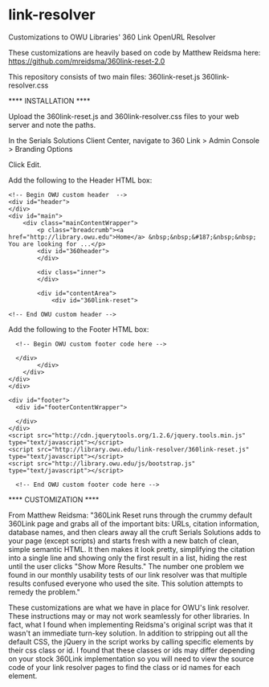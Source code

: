 link-resolver
=============

Customizations to OWU Libraries' 360 Link OpenURL Resolver

These customizations are heavily based on code by Matthew Reidsma here:
https://github.com/mreidsma/360link-reset-2.0

This repository consists of two main files:
360link-reset.js
360link-resolver.css

**** INSTALLATION ****

Upload the 360link-reset.js and 360link-resolver.css files to your web server and note the paths.

In the Serials Solutions Client Center, navigate to 360 Link > Admin Console > Branding Options

Click Edit.

Add the following to the Header HTML box:

	<!-- Begin OWU custom header  --> 		
	<div id="header">
	</div>
	<div id="main">
		<div class="mainContentWrapper">
			<p class="breadcrumb"><a href="http://library.owu.edu">Home</a> &nbsp;&nbsp;&#187;&nbsp;&nbsp; You are looking for ...</p>
			<div id="360header">
			</div>
			
			<div class="inner">
			</div>
			
			<div id="contentArea"> 
				<div id="360link-reset">

	<!-- End OWU custom header -->

Add the following to the Footer HTML box:

      <!-- Begin OWU custom footer code here -->
      
      </div>
			</div>
		</div>
	</div>
	</div>

	<div id="footer">
	  <div id="footerContentWrapper">
	    
	  </div>
	</div>
	<script src="http://cdn.jquerytools.org/1.2.6/jquery.tools.min.js" type="text/javascript"></script>
	<script src="http://library.owu.edu/link-resolver/360link-reset.js" type="text/javascript"></script>
	<script src="http://library.owu.edu/js/bootstrap.js" type="text/javascript"></script>
      
      <!-- End OWU custom footer code here -->


**** CUSTOMIZATION ****

From Matthew Reidsma:
"360Link Reset runs through the crummy default 360Link page and grabs all of the important bits: URLs, citation information, database names, and then clears away all the cruft Serials Solutions adds to your page (except scripts) and starts fresh with a new batch of clean, simple semantic HTML. It then makes it look pretty, simplifying the citation into a single line and showing only the first result in a list, hiding the rest until the user clicks "Show More Results." The number one problem we found in our monthly usability tests of our link resolver was that multiple results confused everyone who used the site. This solution attempts to remedy the problem."

These customizations are what we have in place for OWU's link resolver. These instructions may or may not work seamlessly for other libraries. In fact, what I found when implementing Reidsma's original script was that it wasn't an immediate turn-key solution. In addition to stripping out all the default CSS, the jQuery in the script works by calling specific elements by their css class or id. I found that these classes or ids may differ depending on your stock 360Link implementation so you will need to view the source code of your link resolver pages to find the class or id names for each element.




